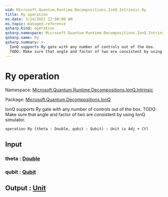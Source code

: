 ```yaml
---
uid: Microsoft.Quantum.Runtime.Decompositions.IonQ.Intrinsic.Ry
title: Ry operation
ms.date: 3/24/2021 12:00:00 AM
ms.topic: managed-reference
qsharp.kind: operation
qsharp.namespace: Microsoft.Quantum.Runtime.Decompositions.IonQ.Intrinsic
qsharp.name: Ry
qsharp.summary: >-
  IonQ supports Ry gate with any number of controls out of the box.
  TODO: Make sure that angle and factor of two are consistent by using IonQ simulator.
---
```


# Ry operation

Namespace: [Microsoft.Quantum.Runtime.Decompositions.IonQ.Intrinsic](xref:Microsoft.Quantum.Runtime.Decompositions.IonQ.Intrinsic)

Package: [Microsoft.Quantum.Decompositions.IonQ](https://nuget.org/packages/Microsoft.Quantum.Decompositions.IonQ)


IonQ supports Ry gate with any number of controls out of the box.TODO: Make sure that angle and factor of two are consistent by using IonQ simulator.

```qsharp
operation Ry (theta : Double, qubit : Qubit) : Unit is Adj + Ctl
```


## Input

### theta : [Double](xref:microsoft.quantum.lang-ref.double)




### qubit : [Qubit](xref:microsoft.quantum.lang-ref.qubit)





## Output : [Unit](xref:microsoft.quantum.lang-ref.unit)

